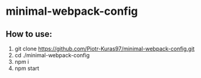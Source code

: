 # minimal-webpack-config

## How to use:

1. git clone https://github.com/Piotr-Kuras97/minimal-webpack-config.git
2. cd ./minimal-webpack-config
3. npm i
4. npm start
